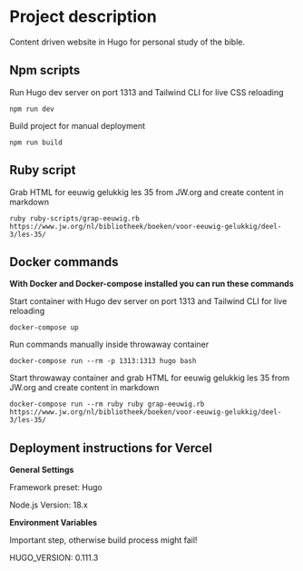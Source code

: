 # Project description

Content driven website in Hugo for personal study of the bible.

## Npm scripts

Run Hugo dev server on port 1313 and Tailwind CLI for live CSS reloading

```
npm run dev
```

Build project for manual deployment

```
npm run build
```

## Ruby script

Grab HTML for eeuwig gelukkig les 35 from JW.org and create content in markdown

```
ruby ruby-scripts/grap-eeuwig.rb https://www.jw.org/nl/bibliotheek/boeken/voor-eeuwig-gelukkig/deel-3/les-35/
```

## Docker commands

**With Docker and Docker-compose installed you can run these commands**

Start container with Hugo dev server on port 1313 and Tailwind CLI for live reloading

```
docker-compose up
```

Run commands manually inside throwaway container

```
docker-compose run --rm -p 1313:1313 hugo bash
```

Start throwaway container and grab HTML for eeuwig gelukkig les 35 from JW.org and create content in markdown

```
docker-compose run --rm ruby ruby grap-eeuwig.rb https://www.jw.org/nl/bibliotheek/boeken/voor-eeuwig-gelukkig/deel-3/les-35/
```

## Deployment instructions for Vercel

**General Settings**

Framework preset: Hugo

Node.js Version: 18.x

**Environment Variables**

Important step, otherwise build process might fail!

HUGO_VERSION: 0.111.3

